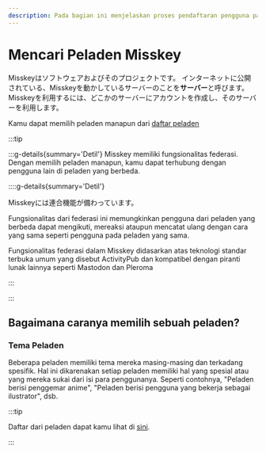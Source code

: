 ```yaml
---
description: Pada bagian ini menjelaskan proses pendaftaran pengguna pada peladen Misskey dan operasi dasar-dasarnya.
---
```


# Mencari Peladen Misskey

Misskeyはソフトウェアおよびそのプロジェクトです。
インターネットに公開されている、Misskeyを動かしているサーバーのことを**サーバー**と呼びます。
Misskeyを利用するには、どこかのサーバーにアカウントを作成し、そのサーバーを利用します。

Kamu dapat memilih peladen manapun dari [daftar peladen](/servers/)

:::tip

:::g-details{summary='Detil'}
Misskey memiliki fungsionalitas federasi. Dengan memilih peladen manapun, kamu dapat terhubung dengan pengguna lain di peladen yang berbeda.

::::g-details{summary='Detil'}

Misskeyには連合機能が備わっています。

Fungsionalitas dari federasi ini memungkinkan pengguna dari peladen yang berbeda dapat mengikuti, mereaksi ataupun mencatat ulang dengan cara yang sama seperti pengguna pada peladen yang sama.

Fungsionalitas federasi dalam Misskey didasarkan atas teknologi standar terbuka umum yang disebut ActivityPub dan kompatibel dengan piranti lunak lainnya seperti Mastodon dan Pleroma

:::

:::

## Bagaimana caranya memilih sebuah peladen?

### Tema Peladen

Beberapa peladen memiliki tema mereka masing-masing dan terkadang spesifik. Hal ini dikarenakan setiap peladen memiliki hal yang spesial atau yang mereka sukai dari isi para penggunanya. Seperti contohnya, "Peladen berisi penggemar anime", "Peladen berisi pengguna yang bekerja sebagai ilustrator", dsb.

:::tip

Daftar dari peladen dapat kamu lihat di [sini](/servers/).

:::
